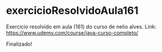 # exercicioResolvidoAula161
Exercicio resolvido em aula (161) do curso de nelio alves. Link: https://www.udemy.com/course/java-curso-completo/

Finalizado!
